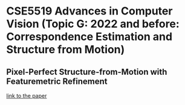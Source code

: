 # CSE5519 Advances in Computer Vision (Topic G: 2022 and before: Correspondence Estimation and Structure from Motion)

## Pixel-Perfect Structure-from-Motion with Featuremetric Refinement

[link to the paper](https://arxiv.org/pdf/2108.08291)
